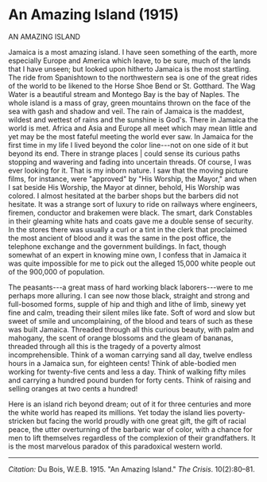 <!--
title:   An Amazing Island
author:  Du Bois, W.E.B.
journal: The Crisis
year:    1915
volume:  10
issue:   2
pages:   80-81
-->
# An Amazing Island (1915)

AN AMAZING ISLAND

Jamaica is a most amazing island. I have seen something of the earth, more especially Europe and America which leave, to be sure, much of the lands that I have unseen; but looked upon hitherto Jamaica is the most startling. The ride from Spanishtown to the northwestern sea is one of the great rides of the world to be likened to the Horse Shoe Bend or St. Gotthard. The Wag Water is a beautiful stream and Montego Bay is the bay of Naples. The whole island is a mass of gray, green mountains thrown on the face of the sea with gash and shadow and veil. The rain of Jamaica is the maddest, wildest and wettest of rains and the sunshine is God's. There in Jamaica the world is met. Africa and Asia and Europe all meet which may mean little and yet may be the most fateful meeting the world ever saw. In Jamaica for the first time in my life I lived beyond the color line---not on one side of it but beyond its end. There in strange places | could sense its curious paths stopping and wavering and fading into uncertain threads. Of course, I was ever looking for it. That is my inborn nature. I saw that the moving picture films, for instance, were "approved" by "His Worship, the Mayor," and when I sat beside His Worship, the Mayor at dinner, behold, His Worship was colored. I almost hesitated at the barber shops but the barbers did not hesitate. It was a strange sort of luxury to ride on railways where engineers, firemen, conductor and brakemen were black. The smart, dark Constables in their gleaming 
white hats and coats gave me a double sense of security. In the stores there was usually a curl or a tint in the clerk that proclaimed the most ancient of blood and it was the same in the post office, the telephone exchange and the government buildings. In fact, though somewhat of an expert in knowing mine own, I confess that in Jamaica it was quite impossible for me to pick out the alleged 15,000 white people out of the 900,000 of population. 

The peasants---a great mass of hard working black laborers---were to me perhaps more alluring. I can see now those black, straight and strong and full-bosomed forms, supple of hip and thigh and lithe of limb, sinewy yet fine and calm, treading their silent miles like fate. Soft of word and slow but sweet of smile and uncomplaining, of the blood and tears of such as these was built Jamaica. Threaded through all this curious beauty, with palm and mahogany, the scent of orange blossoms and the gleam of bananas, threaded through all this is the tragedy of a poverty almost incomprehensible. Think of a woman carrying sand all day, twelve endless hours in a Jamaica sun, for eighteen cents! Think of able-bodied men working for twenty-five cents and less a day. Think of walking fifty miles and carrying a hundred pound burden for forty cents. Think of raising and selling oranges at two cents a hundred! 

Here is an island rich beyond dream; out of it for three centuries and more the white world has reaped its millions. Yet today the island lies poverty-stricken but facing the world proudly with one great gift, the gift of racial peace, the utter overturning of the barbaric war of color, with a chance for men to lift themselves regardless of the complexion of their grandfathers. It is the most marvelous paradox of this paradoxical western world. 

______
*Citation:* Du Bois, W.E.B. 1915. "An Amazing Island." *The Crisis*. 10(2):80&ndash;81.